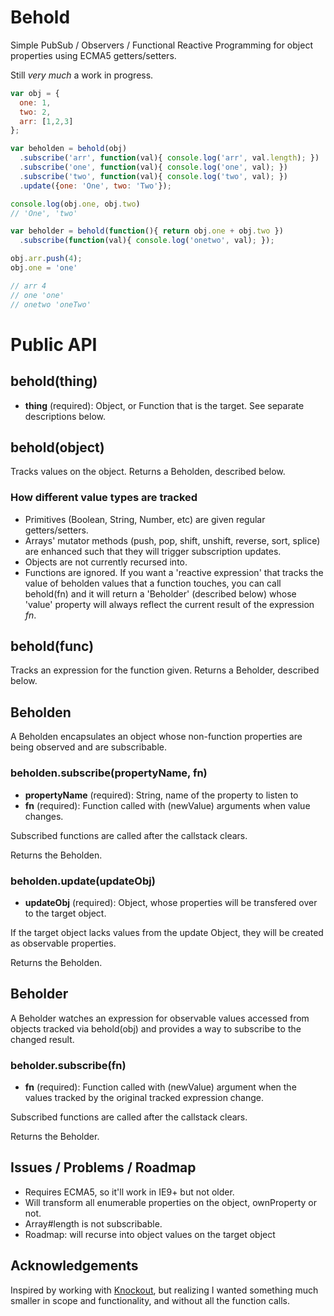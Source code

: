 # Behold

Simple PubSub / Observers / Functional Reactive Programming for object
properties using ECMA5 getters/setters.

Still *very much* a work in progress.

``` javascript
var obj = {
  one: 1,
  two: 2,
  arr: [1,2,3]
};

var beholden = behold(obj)
  .subscribe('arr', function(val){ console.log('arr', val.length); })
  .subscribe('one', function(val){ console.log('one', val); })
  .subscribe('two', function(val){ console.log('two', val); })
  .update({one: 'One', two: 'Two'});

console.log(obj.one, obj.two)
// 'One', 'two'

var beholder = behold(function(){ return obj.one + obj.two })
  .subscribe(function(val){ console.log('onetwo', val); });

obj.arr.push(4);
obj.one = 'one'

// arr 4
// one 'one'
// onetwo 'oneTwo'
```

# Public API

## behold(thing)

- **thing** (required): Object, or Function that is the target. See separate
  descriptions below.

## behold(object)

Tracks values on the object. Returns a Beholden, described below.

### How different value types are tracked

- Primitives (Boolean, String, Number, etc) are given regular getters/setters.
- Arrays' mutator methods (push, pop, shift, unshift, reverse, sort, splice)
  are enhanced such that they will trigger subscription updates.
- Objects are not currently recursed into.
- Functions are ignored. If you want a 'reactive expression' that tracks the
  value of beholden values that a function touches, you can call behold(fn) and
  it will return a 'Beholder' (described below) whose 'value' property will
  always reflect the current result of the expression *fn*.

## behold(func)

Tracks an expression for the function given. Returns a Beholder, described
below.

## Beholden

A Beholden encapsulates an object whose non-function properties are being
observed and are subscribable.

### beholden.subscribe(propertyName, fn)

- **propertyName** (required): String, name of the property to listen to
- **fn** (required): Function called with (newValue) arguments when value
  changes.

Subscribed functions are called after the callstack clears.

Returns the Beholden.

### beholden.update(updateObj)

- **updateObj** (required): Object, whose properties will be transfered over to
  the target object.

If the target object lacks values from the update Object, they will be created
as observable properties.

Returns the Beholden.

## Beholder

A Beholder watches an expression for observable values accessed from objects
tracked via behold(obj) and provides a way to subscribe to the changed result.

### beholder.subscribe(fn)

- **fn** (required): Function called with (newValue) argument when the values
  tracked by the original tracked expression change.

Subscribed functions are called after the callstack clears.

Returns the Beholder.

## Issues / Problems / Roadmap

* Requires ECMA5, so it'll work in IE9+ but not older.
* Will transform all enumerable properties on the object, ownProperty or not.
* Array#length is not subscribable.
* Roadmap: will recurse into object values on the target object

## Acknowledgements

Inspired by working with [Knockout][], but realizing I wanted something much
smaller in scope and functionality, and without all the function calls.

[Knockout]: http://knockoutjs.com/

